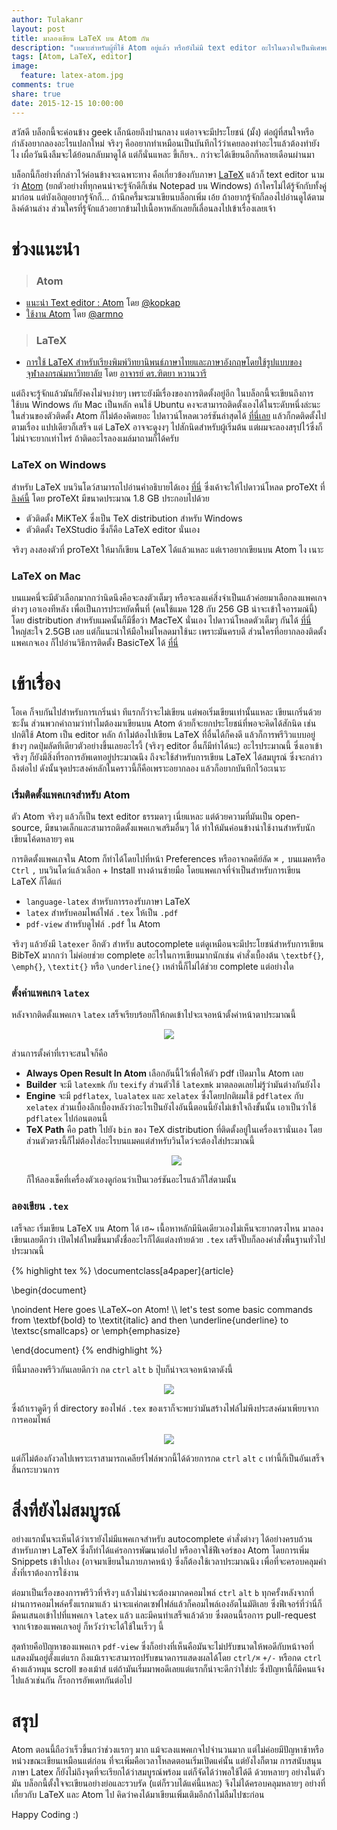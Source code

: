 ```yaml
---
author: Tulakanr
layout: post
title: มาลองเขียน LaTeX บน Atom กัน
description: "เหมาะสำหรับผู้ที่ใช้ Atom อยู่แล้ว หรือยังไม่มี text editor อะไรในดวงใจเป็นพิเศษแล้วอยากลองเขียน LaTeX"
tags: [Atom, LaTeX, editor]
image:
  feature: latex-atom.jpg
comments: true
share: true
date: 2015-12-15 10:00:00
---
```


สวัสดี บล็อกนี้จะค่อนข้าง geek เล็กน้อยถึงปานกลาง แต่อาจจะมีประโยชน์ (มั้ง) ต่อผู้ที่สนใจหรือกำลังอยากลองอะไรแปลกใหม่ จริงๆ คืออยากทำเหมือนเป็นบันทึกไว้ว่าเคยลองทำอะไรแล้วต้องทำยังไง เผื่อวันนึงลืมจะได้ย้อนกลับมาดูได้ แต่ก็นั่นแหละ ขี้เกียจ.. กว่าจะได้เขียนอีกก็หลายเดือนผ่านมา

บล็อกนี้ก็อย่างที่กล่าวไว้ค่อนข้างจะเฉพาะทาง คือเกี่ยวข้องกับภาษา [LaTeX](https://en.wikipedia.org/wiki/LaTeX) แล้วก็ text editor นามว่า [Atom](https://en.wikipedia.org/wiki/Atom_(text_editor)) (ยกตัวอย่างที่ทุกคนน่าจะรู้จักดีก็เช่น Notepad บน Windows) ถ้าใครไม่ได้รู้จักกับทั้งคู่มาก่อน แต่บังเอิญอยากรู้จักก็... ถ้านึกครึ้มจะมาเขียนบล็อกเพิ่ม เอ้ย ถ้าอยากรู้จักก็ลองไปอ่านดูได้ตามลิงค์ด้านล่าง ส่วนใครที่รู้จักแล้วอยากข้ามไปเนื้อหาหลักเลยก็เลื่อนลงไปเข้าเรื่องเลยเจ้า

# ช่วงแนะนำ

> ### Atom
- [แนะนำ Text editor : Atom](http://kopkap.in.th/%E0%B9%81%E0%B8%99%E0%B8%B0%E0%B8%99%E0%B8%B3-text-editor-atom.html) โดย [@kopkap](http://kopkap.in.th/author/admin)
- [ใช้งาน Atom](http://armno.github.io/2015/09/25/setting-up-atom/) โดย [@armno](https://twitter.com/armno)

> ### LaTeX
- [การใช้ LaTeX สำหรับเรียงพิมพ์วิทยานิพนธ์ภาษาไทยและภาษาอังกฤษโดยใช้รูปแบบของ
จุฬาลงกรณ์มหาวิทยาลัย](http://pioneer.netserv.chula.ac.th/~wdittaya/LaTeX/MathCS-tutorial.pdf) โดย [อาจารย์ ดร.ฑิตยา หวานวารี](http://pioneer.netserv.chula.ac.th/~wdittaya/)

แต่ถึงจะรู้จักแล้วมันก็ยังคงไม่จบง่ายๆ เพราะยังมีเรื่องของการติดตั้งอยู่อีก ในบล็อกนี้จะเขียนถึงการใช้บน Windows กับ Mac เป็นหลัก คนใช้ Ubuntu คงจะสามารถติดตั้งเองได้ในระดับหนึ่งล่ะนะ ในส่วนของตัวติดตั้ง Atom ก็ไม่ต้องคิดเยอะ ไปดาวน์โหลดเวอร์ชันล่าสุดได้ [ที่นี่เลย](https://atom.io/) แล้วก็กดติดตั้งไปตามเรื่อง แปปเดียวก็เสร็จ แต่ LaTeX อาจจะดูงงๆ ไปสักนิดสำหรับผู้เริ่มต้น แต่ผมจะลองสรุปไว้ซึ่งก็ไม่น่าจะยากเท่าไหร่ ถ้าติดอะไรลองเมล์มาถามก็ได้ครับ

### LaTeX on Windows
สำหรับ LaTeX บนวินโดว์สามารถไปอ่านคำอธิบายได้เอง [ที่นี่](http://www.tug.org/protext/) ซึ่งเค้าจะให้ไปดาวน์โหลด proTeXt ที่ [ลิงค์นี้](http://ftp.jaist.ac.jp/pub/CTAN/systems/windows/protext/) โดย proTeXt มีขนาดประมาณ 1.8 GB ประกอบไปด้วย

- ตัวติดตั้ง MiKTeX ซึ่งเป็น TeX distribution สำหรับ Windows
- ตัวติดตั้ง TeXStudio ซึ่งก็คือ LaTeX editor นั่นเอง

จริงๆ ลงสองตัวที่ proTeXt ให้มาก็เขียน LaTeX ได้แล้วแหละ แต่เราอยากเขียนบน Atom ไง เนาะ

### LaTeX on Mac
บนแมคนี่จะมีตัวเลือกมากกว่านิดนึงคือจะลงตัวเต็มๆ หรือจะลงแค่สิ่งจำเป็นแล้วค่อยมาเลือกลงแพคเกจต่างๆ เอาเองทีหลัง เพื่อเป็นการประหยัดพื้นที่ (คนใช้แมค 128 กับ 256 GB น่าจะเข้าใจอารมณ์นี้) โดย distribution สำหรับแมคนั้นก็มีชื่อว่า MacTeX นั่นเอง ไปดาวน์โหลดตัวเต็มๆ กันได้ [ที่นี่](http://www.tug.org/mactex/mactex-download.html) ใหญ่สะใจ 2.5GB เลย แต่ก็แนะนำให้มือใหม่โหลดมาใช้นะ เพราะมันครบดี ส่วนใครที่อยากลองติดตั้งแพคเกจเอง ก็ไปอ่านวิธีการติดตั้ง BasicTeX ได้ [ที่นี่](http://www.tug.org/mactex/morepackages.html)

# เข้าเรื่อง
โอเค ก็จบกันไปสำหรับการเกริ่นนำ ทีแรกก็ว่าจะไม่เขียน แต่พอเริ่มเขียนเท่านั้นแหละ เขียนเกริ่นด้วยซะงั้น ส่วนพวกคำถามว่าทำไมต้องมาเขียนบน Atom ด้วยก็จะยกประโยชน์ที่พอจะคิดได้สักนิด เช่น ปกติใช้ Atom เป็น editor หลัก ถ้าไม่ต้องไปเขียน LaTeX ที่อื่นได้ก็คงดี แล้วก็การพรีวิวแบบอยู่ข้างๆ กดปุ่มลัดทีเดียวตัวอย่างขึ้นเลยอะไรงี้ (จริงๆ editor อื่นก็มีทำได้นะ) อะไรประมาณนี้ ซึ่งเอาเข้าจริงๆ ก็ยังมีสิ่งที่รอการอัพเดทอยู่ประมาณนึง ถึงจะใช้สำหรับการเขียน LaTeX ได้สมบูรณ์ ซึ่งจะกล่าวถึงต่อไป ดังนั้นจุดประสงค์หลักในคราวนี้ก็คือเพราะอยากลอง แล้วก็อยากบันทึกไว้อะเนาะ

### เริ่มติดตั้งแพคเกจสำหรับ Atom
ตัว Atom จริงๆ แล้วก็เป็น text editor ธรรมดาๆ เนี่ยแหละ แต่ด้วยความที่มันเป็น open-source, มีขนาดเล็กและสามารถติดตั้งแพคเกจเสริมอื่นๆ ได้ ทำให้มันค่อนข้างน่าใช้งานสำหรับนักเขียนโค้ดหลายๆ คน

การติดตั้งแพคเกจใน Atom ก็ทำได้โดยไปที่หน้า Preferences หรืออาจกดคีย์ลัด `⌘` `,` บนแมคหรือ `Ctrl` `,` บนวินโดว์แล้วเลือก + Install ทางด้านซ้ายมือ โดยแพคเกจที่จำเป็นสำหรับการเขียน LaTeX ก็ได้แก่

- `language-latex` สำหรับการรองรับภาษา LaTeX
- `latex` สำหรับคอมไพล์ไฟล์ `.tex` ให้เป็น `.pdf`
- `pdf-view` สำหรับดูไฟล์ `.pdf` ใน Atom

จริงๆ แล้วยังมี `latexer` อีกตัว สำหรับ autocomplete แต่ดูเหมือนจะมีประโยชน์สำหรับการเขียน BibTeX มากกว่า ไม่ค่อยช่วย complete อะไรในการเขียนมากนักเช่น คำสั่งเบื้องต้น `\textbf{}`, `\emph{}`, `\textit{}` หรือ `\underline{}` เหล่านี้ก็ไม่ได้ช่วย complete แต่อย่างใด

### ตั้งค่าแพคเกจ `latex`
หลังจากติดตั้งแพคเกจ `latex` เสร็จเรียบร้อยก็ให้กดเข้าไปจะเจอหน้าตั้งค่าหน้าตาประมาณนี้

<figure><center>
  <img src="/images/latex-set.png" data-action="zoom"/>
</center></figure>

ส่วนการตั้งค่าที่เราจะสนใจก็คือ

- **Always Open Result In Atom** เลือกอันนี้ไว้เพื่อให้ตัว pdf เปิดมาใน Atom เลย
- **Builder** จะมี `latexmk` กับ `texify` ส่วนตัวใช้ `latexmk` มาตลอดเลยไม่รู้ว่ามันต่างกันยังไง
- **Engine** จะมี `pdflatex`, `lualatex` และ `xelatex` ซึ่งโดยปกติผมใช้ `pdflatex` กับ `xelatex` ส่วนเบื้องลึกเบื้องหลังว่าอะไรเป็นยังไงอันนี้ตอนนี้ยังไม่เข้าใจถึงขั้นนั้น เอาเป็นว่าใช้ `pdflatex` ไปก่อนตอนนี้
- **TeX Path** คือ path ไปยัง `bin` ของ TeX distribution ที่ติดตั้งอยู่ในเครื่องเรานั่นเอง โดยส่วนตัวตรงนี้ก็ไม่ต้องใส่อะไรบนแมคแต่สำหรับวินโดว์จะต้องใส่ประมาณนี้ <figure><center> <img src="/images/latex-path.jpg" data-action="zoom"/> </center></figure> ก็ให้ลองเช็คที่เครื่องตัวเองดูก่อนว่าเป็นเวอร์ชันอะไรแล้วก็ใส่ตามนั้น

### ลองเขียน `.tex`

เสร็จละ เริ่มเขียน LaTeX บน Atom ได้ เฮ~ เนื้อหาหลักมีนิดเดียวเองไม่เห็นจะยากตรงไหน มาลองเขียนเลยดีกว่า เปิดไฟล์ใหม่ขึ้นมาตั้งชื่ออะไรก็ได้แต่ลงท้ายด้วย `.tex` เสร็จปั๊บก็ลองคำสั่งพื้นฐานทั่วไปประมาณนี้

{% highlight tex %}
\documentclass[a4paper]{article}

\begin{document}

  \noindent
  Here goes \LaTeX~on Atom!
  \\\\
  let's test some basic commands from \textbf{bold} to \textit{italic} and then
  \underline{underline} to \textsc{smallcaps} or \emph{emphasize}

\end{document}
{% endhighlight %}

ทีนี้มาลองพรีวิวกันเลยดีกว่า กด `ctrl` `alt` `b` ปุ๊บก็น่าจะเจอหน้าตาดังนี้

<figure><center>
  <img src="/images/latex-try.png" data-action="zoom"/>
</center></figure>

ซึ่งถ้าเราดูดีๆ ที่ directory ของไฟล์ `.tex` ของเราก็จะพบว่ามันสร้างไฟล์ไม่พึงประสงค์มาเพียบจากการคอมไพล์

<figure><center>
  <img src="/images/latex-mess.png" data-action="zoom"/>
</center></figure>

แต่ก็ไม่ต้องกังวลไปเพราะเราสามารถเคลียร์ไฟล์พวกนี้ได้ด้วยการกด `ctrl` `alt` `c` เท่านี้ก็เป็นอันเสร็จสิ้นกระบวนการ

# สิ่งที่ยังไม่สมบูรณ์
อย่างแรกนั้นจะเห็นได้ว่าเรายังไม่มีแพคเกจสำหรับ autocomplete คำสั่งต่างๆ ได้อย่างครบถ้วนสำหรับภาษา LaTeX ซึ่งก็ทำได้แค่รอการพัฒนาต่อไป หรืออาจใช้ฟีเจอร์ของ Atom โดยการเพิ่ม Snippets เข้าไปเอง (อาจมาเขียนในภายภาคหน้า) ซึ่งก็ต้องใช้เวลาประมาณนึง เพื่อที่จะครอบคลุมคำสั่งที่เราต้องการใช้งาน

ต่อมาเป็นเรื่องของการพรีวิวที่จริงๆ แล้วไม่น่าจะต้องมากดคอมไพล์ `ctrl` `alt` `b` ทุกครั้งหลังจากที่ผ่านการคอมไพล์ครั้งแรกมาแล้ว น่าจะแค่กดเซฟไฟล์แล้วก็คอมไพล์เองอัตโนมัติเลย ซึ่งฟีเจอร์ที่ว่านี่ก็มีคนเสนอเข้าไปที่แพคเกจ `latex` แล้ว และมีคนทำเสร็จแล้วด้วย ซึ่งตอนนี้รอการ pull-request จากเจ้าของแพคเกจอยู่ ก็หวังว่าจะได้ใช้ในเร็วๆ นี้

สุดท้ายคือปัญหาของแพคเกจ `pdf-view` ซึ่งก็อย่างที่เห็นคือมันจะไม่ปรับขนาดให้พอดีกับหน้าจอที่แสดงมันอยู่ตั้งแต่แรก ถึงแม้เราจะสามารถปรับขนาดการแสดงผลได้โดย `ctrl/⌘` `+/-` หรือกด `ctrl` ค้างแล้วหมุน scroll ของเม้าส์ แต่ถ้ามันเริ่มมาพอดีเลยแต่แรกก็น่าจะดีกว่าใช่ปะ ซึ่งปัญหานี้ก็มีคนแจ้งไปแล้วเช่นกัน ก็รอการอัพเดทกันต่อไป

# สรุป
Atom ตอนนี้ถือว่าเร็วขึ้นกว่าช่วงแรกๆ มาก แม้จะลงแพคเกจไปจำนวนมาก แต่ไม่ค่อยมีปัญหาช้าหรือหน่วงขณะเขียนเหมือนแต่ก่อน ที่จะเพิ่มคือเวลาโหลดตอนเริ่มเปิดแค่นั้น แต่ยังไงก็ตาม การสนับสนุนภาษา Latex ก็ยังไม่ถึงจุดที่จะเรียกได้ว่าสมบูรณ์พร้อม แต่ก็จัดได้ว่าพอใช้ได้ดี ด้วยหลายๆ อย่างในตัวมัน บล็อกนี้ตั้งใจจะเขียนอย่างย่อและรวบรัด (แต่ก็รวบได้แค่นี้แหละ) จึงไม่ได้ครอบคลุมหลายๆ อย่างที่เกี่ยวกับ LaTeX และ Atom ไป คิดว่าคงได้มาเขียนเพิ่มเติมอีกถ้าไม่ลืมไปซะก่อน

Happy Coding :)
